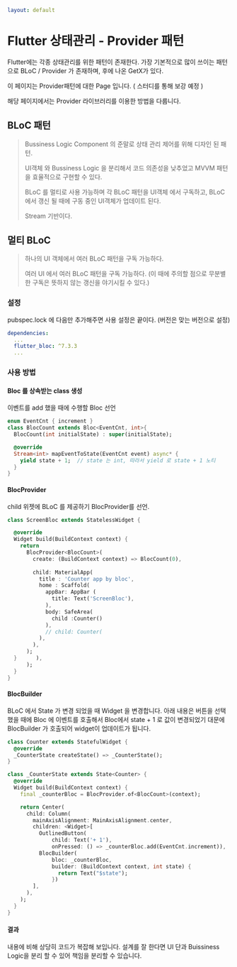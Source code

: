 ```yaml
layout: default
```

# Flutter 상태관리 - Provider 패턴

Flutter에는 각종 상태관리를 위한 패턴이 존재한다. 가장 기본적으로 많이 쓰이는 패턴으로 BLoC / Provider 가 존재하며, 후에 나온 GetX가 있다.

이 페이지는 Provider패턴에 대한 Page 입니다. ( 스터디를 통해 보강 예정 )

해당 페이지에서는 Provider 라이브러리를 이용한 방법을 다룹니다.

## BLoC 패턴

> Bussiness Logic Component 의 준말로 상태 관리 제어를 위해 디자인 된 패턴.
> 
> UI객체 와 Bussiness Logic 을 분리해서 코드 의존성을 낮추었고 MVVM 패턴을 효율적으로 구현할 수 있다.
> 
> BLoC 를 멀티로 사용 가능하며 각 BLoC 패턴을 UI객체 에서 구독하고, BLoC 에서 갱신 될 때에 구동 중인 UI객체가 업데이트 된다.
> 
> Stream 기반이다.

## 멀티 BLoC

> 하나의 UI 객체에서 여러 BLoC 패턴을 구독 가능하다.
> 
> 여러 UI 에서 여러 BLoC 패턴을 구독 가능하다. 
>   (이 때에 주의할 점으로 무분별한 구독은  뜻하지 않는 갱신을 야기시킬 수 있다.)

### 설정

pubspec.lock 에 다음만 추가해주면 사용 설정은 끝이다. (버전은 맞는 버전으로 설정)

```yml
dependencies:
  ...
  flutter_bloc: ^7.3.3
  ...
```

### 사용 방법

#### Bloc 를 상속받는 class 생성

이벤트를 add 했을 때에 수행할 Bloc 선언

```dart
enum EventCnt { increment }
class BlocCount extends Bloc<EventCnt, int>{
  BlocCount(int initialState) : super(initialState);

  @override
  Stream<int> mapEventToState(EventCnt event) async* {
    yield state + 1;  // state 는 int, 따라서 yield 로 state + 1 노티
  }
}
```

#### BlocProvider

child 위젯에 BLoC 를 제공하기 BlocProvider를 선언.

```dart
class ScreenBloc extends StatelessWidget {

  @override
  Widget build(BuildContext context) {
    return
      BlocProvider<BlocCount>(
        create: (BuildContext context) => BlocCount(0),
        
        child: MaterialApp(
          title : 'Counter app by bloc',
          home : Scaffold(
            appBar: AppBar (
              title: Text('ScreenBloc'),
            ),
            body: SafeArea(
              child :Counter()
            ),
            // child: Counter(
          ),
        ),
      );
  }      ),
      );
  }
}
```

#### BlocBuilder

BLoC 에서 State 가 변경 되었을 때 Widget 을 변경합니다. 아래 내용은 버튼을 선택 했을 때에 Bloc 에 이벤트를 호출해서 Bloc에서 state + 1 로 값이 변경되었기 대문에 BlocBuilder 가 호출되어 widget이 업데이트가 됩니다.

```dart
class Counter extends StatefulWidget {
  @override
  _CounterState createState() => _CounterState();
}

class _CounterState extends State<Counter> {
  @override
  Widget build(BuildContext context) {
    final _counterBloc = BlocProvider.of<BlocCount>(context);

    return Center(
      child: Column(
        mainAxisAlignment: MainAxisAlignment.center,
        children: <Widget>[
          OutlinedButton(
              child: Text('+ 1'),
              onPressed: () => _counterBloc.add(EventCnt.increment)),
          BlocBuilder(
              bloc: _counterBloc,
              builder: (BuildContext context, int state) {
                return Text("$state");
              })
        ],
      ),
    );
  }
}
```

#### 결과

내용에 비해 상당히 코드가 복잡해 보입니다.
설계를 잘 한다면 UI 단과 Buissiness Logic을 분리 할 수 있어 책임을 분리할 수 있습니다.
